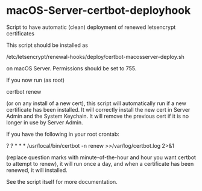 # macOS-Server-certbot-deployhook

Script to have automatic (clean) deployment of renewed letsencrypt certificates

This script should be installed as

/etc/letsencrypt/renewal-hooks/deploy/certbot-macosserver-deploy.sh

on macOS Server. Permissions should be set to 755.

If you now run (as root)

certbot renew

(or on any install of a new cert), this script will automatically run if a new
certificate has been installed. It will correctly install the new cert in 
Server Admin and the System Keychain. It will remove the previous cert if it
is no longer in use by Server Admin.

If you have the following in your root crontab:

? ? * * * /usr/local/bin/certbot -n renew >>/var/log/certbot.log 2>&1

(replace question marks with minute-of-the-hour and hour you want certbot to
attempt to renew), it will run once a day, and when a certificate has been
renewed, it will installed.

See the script itself for more documentation.